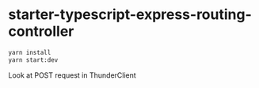# starter-typescript-express-routing-controller

```bash
yarn install
yarn start:dev
```

Look at POST request in ThunderClient 